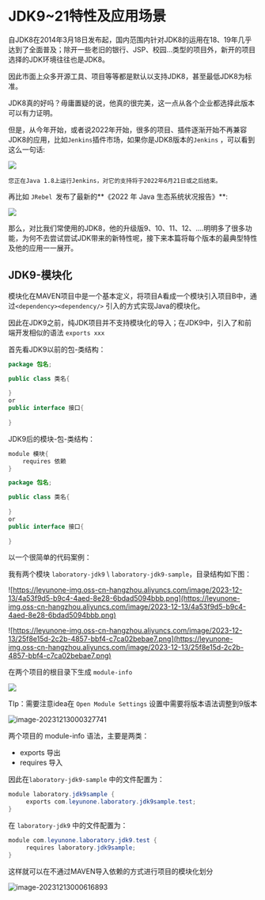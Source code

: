 # JDK9~21特性及应用场景

自JDK8在2014年3月18日发布起，国内范围内针对JDK8的运用在18、19年几乎达到了全面普及；除开一些老旧的银行、JSP、校园...类型的项目外，新开的项目选择的JDK环境往往也是JDK8。

因此市面上众多开源工具、项目等等都是默认以支持JDK8，甚至最低JDK8为标准。

JDK8真的好吗？毋庸置疑的说，他真的很完美，这一点从各个企业都选择此版本可以有力证明。

但是，从今年开始，或者说2022年开始，很多的项目、插件逐渐开始不再兼容JDK8的应用，比如`Jenkins`插件市场，如果你是JDK8版本的`Jenkins` ，可以看到这么一句话:

![](https://leyunone-img.oss-cn-hangzhou.aliyuncs.com/image/2023-12-12/771e5692-fa2e-41f9-920a-3e5fad6897d2.png)

`您正在Java 1.8上运行Jenkins，对它的支持将于2022年6月21日或之后结束。`

再比如 `JRebel `发布了最新的**《2022 年 Java 生态系统状况报告》**:

![](https://leyunone-img.oss-cn-hangzhou.aliyuncs.com/image/2023-12-12/02762a81-4a92-4270-a035-451e0a056327.png)

那么，对比我们常使用的JDK8，他的升级版9、10、11、12、....明明多了很多功能，为何不去尝试尝试JDK带来的新特性呢，接下来本篇将每个版本的最典型特性及他的应用一一展开。

## JDK9-模块化

模块化在MAVEN项目中是一个基本定义，将项目A看成一个模块引入项目B中，通过`<dependency><dependency/>` 引入的方式实现Java的模块化。

因此在JDK9之前，纯JDK项目并不支持模块化的导入；在JDK9中，引入了和前端开发相似的语法 `exports xxx`

首先看JDK9以前的包-类结构：

```java
package 包名;

public class 类名{
    
}
or
public interface 接口{
    
}
```

JDK9后的模块-包-类结构：

```java
module 模块{
	requires 依赖
}

package 包名;

public class 类名{
    
}
or
public interface 接口{
    
}
```

以一个很简单的代码案例：

我有两个模块 `laboratory-jdk9` \ `laboratory-jdk9-sample`，目录结构如下图：

![https://leyunone-img.oss-cn-hangzhou.aliyuncs.com/image/2023-12-13/4a53f9d5-b9c4-4aed-8e28-6bdad5094bbb.png](https://leyunone-img.oss-cn-hangzhou.aliyuncs.com/image/2023-12-13/4a53f9d5-b9c4-4aed-8e28-6bdad5094bbb.png)

![https://leyunone-img.oss-cn-hangzhou.aliyuncs.com/image/2023-12-13/25f8e15d-2c2b-4857-bbf4-c7ca02bebae7.png](https://leyunone-img.oss-cn-hangzhou.aliyuncs.com/image/2023-12-13/25f8e15d-2c2b-4857-bbf4-c7ca02bebae7.png)

在两个项目的根目录下生成 `module-info`

![](https://leyunone-img.oss-cn-hangzhou.aliyuncs.com/image/2023-12-13/0fd95d4c-6624-4250-951a-0007d649ff24.png)

TIp：需要注意idea在 `Open Module Settings` 设置中需要将版本语法调整到9版本

![image-20231213000327741](C:\Users\leyunone\AppData\Roaming\Typora\typora-user-images\image-20231213000327741.png)

两个项目的 module-info 语法，主要是两类：

-  exports 导出
-  requires 导入

因此在`laboratory-jdk9-sample` 中的文件配置为：

```java
module laboratory.jdk9sample {
     exports com.leyunone.laboratory.jdk9sample.test;
}
```

在 `laboratory-jdk9` 中的文件配置为：

```java
module com.leyunone.laboratory.jdk9.test {
     requires laboratory.jdk9sample;
}
```

这样就可以在不通过MAVEN导入依赖的方式进行项目的模块化划分

![image-20231213000616893](C:\Users\leyunone\AppData\Roaming\Typora\typora-user-images\image-20231213000616893.png)

